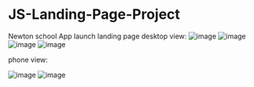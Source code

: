 
# JS-Landing-Page-Project
 Newton school App launch landing page
desktop view:
![image](https://user-images.githubusercontent.com/53932047/149520384-4230f893-66c3-4e89-b1f0-b20e395cf572.png)
![image](https://user-images.githubusercontent.com/53932047/149520885-d7027d5c-a4de-4d80-8b95-6db80c8d672a.png)
![image](https://user-images.githubusercontent.com/53932047/149520998-11ad4461-f3e9-4676-8117-63c30352dade.png)
![image](https://user-images.githubusercontent.com/53932047/149521101-906d6b9c-54f3-4e2d-99e6-a9b77a0ecf0f.png)







phone view:

![image](https://user-images.githubusercontent.com/53932047/149520709-711ea088-1e9d-43e2-8156-1c79297b828f.png)
![image](https://user-images.githubusercontent.com/53932047/149520725-9b9c21c2-dc65-43ff-96a7-d04e694e0142.png) 
